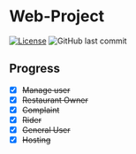 # Web-Project

[![License](https://img.shields.io/badge/License-BSD_3--Clause-blue.svg)](https://opensource.org/licenses/BSD-3-Clause)
![GitHub last commit](https://img.shields.io/github/last-commit/darksky6666/web-project)

## Progress
- [x] ~~Manage user~~
- [x] ~~Restaurant Owner~~
- [x] ~~Complaint~~
- [x] ~~Rider~~
- [x] ~~General User~~
- [x] ~~Hosting~~
